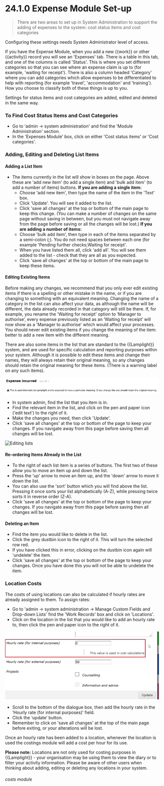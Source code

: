# 24.1.0 Expense Module Set-up

> There are two areas to set up in System Administration to support the adding of expenses to the system: cost status items and cost categories



Configuring these settings needs System Administrator level of access. 

If you have the Expense Module, when you add a new {{work}} or other {{activity}} record you will see an 'Expenses' tab. There is a table in this tab, and one of the columns is called 'Status'. This is where you set different categories so that you can see where an expense claim is up to (for example, 'waiting for receipt'). There is also a column headed 'Category' where you can add categories which allow expenses to be differentiated to help with reporting (for example 'travel', 'accommodation' and 'training'). How you choose to classify both of these things is up to you.

Settings for status items and cost categories are added, edited and deleted in the same way. 

### To Find Cost Status Items and Cost Categories  

- Go to ‘admin -> system administration' and find the 'Module Administration' section.
- In the 'Expenses Module' box, click on either 'Cost status items' or 'Cost categories'.


### Adding, Editing and Deleting List Items

#### Adding a List Item  
- The items currently in the list will show in boxes on the page. Above these are 'add new item' (to add a single item) and 'bulk add item' (to add a number of items) buttons. 
**If you are adding a single item:**
   - Choose 'add new item', then type the name of the item in the 'Text' box.
   - Click 'Update'. You will see it added to the list.
   - Click 'save all changes' at the top or bottom of the main page to keep this change. (You can make a number of changes on the same page without saving in between, but you must not navigate away from the page before saving or all the changes will be lost.)
**If you are adding a number of items:**
   - Choose 'bulk add item', then type in each of the items separated by a semi-colon (;). You do not need spaces between each one (for example 'Pending further checks;Waiting for receipt'.
   - When you have listed them all, click 'add all'. You will see them added to the list - check that they are all as you expected.
   - Click 'save all changes' at the top or bottom of the main page to keep these items.

#### Editing Existing Items
Before making any changes, we recommend that you only ever edit existing items if there is a spelling or other mistake in the name, or if you are changing to something with an equivalent meaning. Changing the name of a category in the list can also affect your data, as although the name will be different, the data already recorded in that category will still be there. If, for example, you rename the 'Waiting for receipt' option to ‘Manager to authorise’, every expense previously listed as an ‘Waiting for receipt’ will now show as a 'Manager to authorise' which would affect your processes. You should never edit existing items if you change the meaning of the item: better to add a new item with the different meaning.

There are also some items in the list that are standard to the {{Lamplight}} system, and are used for specific calculation and reporting purposes within your system. Although it is possible to edit these items and change their names, they will always retain their original meaning, so any changes should retain the original meaning for these items.  (There is a warning label on any such items).

![Warning for List Item with Particular Meaning](24.1.0d.png)

- In system admin, find the list that you item is in.
- Find the relevant item in the list, and click on the pen and paper icon ('edit text') to the right of it. 
- Make the changes you need, then click 'Update'.
- Click 'save all changes' at the top or bottom of the page to keep your changes. If you navigate away from this page before saving then all changes will be lost.

![Editing lists](144a.png)

#### Re-ordering Items Already in the List
- To the right of each list item is a series of buttons. The first two of these allow you to move an item up and down the list.
- Press the 'up' arrow to move an item up, and the 'down' arrow to move it down the list. 
- You can also use the 'sort' button which you will find above the list. Pressing it once sorts your list alphabetically (A-Z), while pressing twice sorts it in reverse order (Z-A). 
- Click 'save all changes' at the top or bottom of the page to keep your changes. If you navigate away from this page before saving then all changes will be lost.

#### Deleting an Item
- Find the item you would like to delete in the list.
- Click the grey dustbin icon to the right of it. This will turn the selected row red. 
- If you have clicked this in error, clicking on the dustbin icon again will 'undelete' the item.
- Click 'save all changes' at the top or bottom of the page to keep your changes. Once you have done this you will not be able to undelete the item.

### Location Costs  
The costs of using locations can also be calculated if hourly rates are already assigned to them. To assign rates:

- Go to 'admin -> system administration -> Manage Custom Fields and Drop-down Lists' find the 'Work Records' box and click on 'Locations'.
- Click on the location in the list that you would like to add an hourly rate to, then click the pen and paper icon to the right of it.

![Adding Costs to a Location](24.1.0a.png)

- Scroll to the bottom of the dialogue box, then add the hourly rate in the ‘Hourly rate (for internal purposes)’ field.
- Click the ‘update’ button. 
- Remember to click on 'save all changes' at the top of the main page before exiting, or your alterations will be lost.  

Once an hourly rate has been added to a location, whenever the location is used the costings module will add a cost per hour for its use.

**Please note:** Locations are not only used for costing purposes in {{Lamplight}} - your organisation may be using them to view the diary or to filter your activity information. Please be aware of other users when thinking about adding, editing or deleting any locations in your system. 


###### costs module






